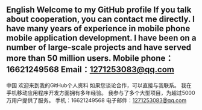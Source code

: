 
English
Welcome to my GitHub profile
 If you talk about cooperation, you can contact me directly. I have many years of experience in mobile phone mobile application development. I have been on a number of large-scale projects and have served more than 50 million users.
Mobile phone：16621249568
Email：1271253083@qq.com
------------------------------------------------------------------------------------------------------------------------------
中国
欢迎来到我的GitHub个人资料
如果您谈论合作，可以直接与我联系。 我在手机移动应用程序开发方面拥有多年经验。 我参与了多个大型项目，为超过5000万用户提供了服务。
手机：16621249568
电子邮件：1271253083@qq.com

